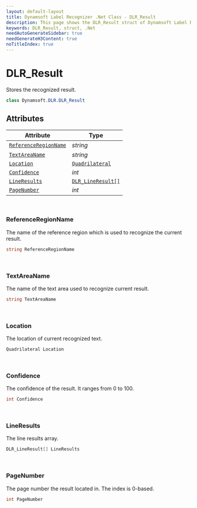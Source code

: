 ```yaml
---
layout: default-layout
title: Dynamsoft Label Recognizer .Net Class - DLR_Result
description: This page shows the DLR_Result struct of Dynamsoft Label Recognizer for .Net Language.
keywords: DLR_Result, struct, .Net
needAutoGenerateSidebar: true
needGenerateH3Content: true
noTitleIndex: true
---
```



# DLR_Result
Stores the recognized result.

```csharp
class Dynamsoft.DLR.DLR_Result
```   

## Attributes
  
| Attribute | Type |
|---------- | ---- |
| [`ReferenceRegionName`](#referenceregionname) | *string* |
| [`TextAreaName`](#textareaname) | *string* |
| [`Location`](#location) | [`Quadrilateral`](quadrilateral.md) |
| [`Confidence`](#confidence) | *int* |
| [`LineResults`](#lineresults) | [`DLR_LineResult[]`](dlr-line-result.md) |
| [`PageNumber`](#pagenumber) | *int* |


&nbsp;

### ReferenceRegionName
The name of the reference region which is used to recognize the current result.
```csharp
string ReferenceRegionName
```

&nbsp;

### TextAreaName
The name of the text area used to recognize current result.
```csharp
string TextAreaName
```

&nbsp;

### Location
The location of current recognized text.
```csharp
Quadrilateral Location
```


&nbsp;

### Confidence
The confidence of the result. It ranges from 0 to 100.
```csharp
int Confidence
```


&nbsp;

### LineResults
The line results array.
```csharp
DLR_LineResult[] LineResults
```

&nbsp;

### PageNumber
The page number the result located in. The index is 0-based.
```csharp
int PageNumber
```
